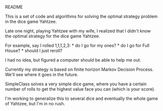 README

This is a set of code and algorithms for solving the optimal strategy problem in the dice game Yahtzee.

Late one night, playing Yahtzee with my wife, I realized that I didn't know the optimal strategy for the dice game Yahtzee.

For example, say I rolled 1,1,1,2,3:
	* do I go for my ones?
	* do I go for Full House?
	* should I just reroll?

I had no idea, but figured a computer should be able to help me out.

Currently my strategy is based on finite horizon Markov Decision Process. We'll see where it goes in the future.

SimpleClass solves a very simple dice game, where you have a certain number of rolls to get the highest value face you can (which is your score).

I'm working to generalize this to several dice and eventually the whole game of Yahtzee, but I'm in no rush.


